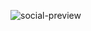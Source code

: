 ![social-preview](https://github.com/mgrigorenko/mgrigorenko/assets/79719348/206f6ab8-3d1b-4f97-9937-9a4e77edf6cd)
